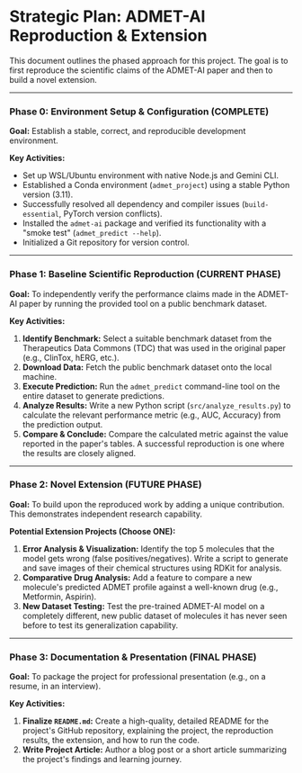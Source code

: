 # Strategic Plan: ADMET-AI Reproduction & Extension

This document outlines the phased approach for this project. The goal is to first reproduce the scientific claims of the ADMET-AI paper and then to build a novel extension.

---

### Phase 0: Environment Setup & Configuration (COMPLETE)

**Goal:** Establish a stable, correct, and reproducible development environment.

**Key Activities:**
*   Set up WSL/Ubuntu environment with native Node.js and Gemini CLI.
*   Established a Conda environment (`admet_project`) using a stable Python version (3.11).
*   Successfully resolved all dependency and compiler issues (`build-essential`, PyTorch version conflicts).
*   Installed the `admet-ai` package and verified its functionality with a "smoke test" (`admet_predict --help`).
*   Initialized a Git repository for version control.

---

### Phase 1: Baseline Scientific Reproduction (CURRENT PHASE)

**Goal:** To independently verify the performance claims made in the ADMET-AI paper by running the provided tool on a public benchmark dataset.

**Key Activities:**
1.  **Identify Benchmark:** Select a suitable benchmark dataset from the Therapeutics Data Commons (TDC) that was used in the original paper (e.g., ClinTox, hERG, etc.).
2.  **Download Data:** Fetch the public benchmark dataset onto the local machine.
3.  **Execute Prediction:** Run the `admet_predict` command-line tool on the entire dataset to generate predictions.
4.  **Analyze Results:** Write a new Python script (`src/analyze_results.py`) to calculate the relevant performance metric (e.g., AUC, Accuracy) from the prediction output.
5.  **Compare & Conclude:** Compare the calculated metric against the value reported in the paper's tables. A successful reproduction is one where the results are closely aligned.

---

### Phase 2: Novel Extension (FUTURE PHASE)

**Goal:** To build upon the reproduced work by adding a unique contribution. This demonstrates independent research capability.

**Potential Extension Projects (Choose ONE):**
1.  **Error Analysis & Visualization:** Identify the top 5 molecules that the model gets wrong (false positives/negatives). Write a script to generate and save images of their chemical structures using RDKit for analysis.
2.  **Comparative Drug Analysis:** Add a feature to compare a new molecule's predicted ADMET profile against a well-known drug (e.g., Metformin, Aspirin).
3.  **New Dataset Testing:** Test the pre-trained ADMET-AI model on a completely different, new public dataset of molecules it has never seen before to test its generalization capability.

---

### Phase 3: Documentation & Presentation (FINAL PHASE)

**Goal:** To package the project for professional presentation (e.g., on a resume, in an interview).

**Key Activities:**
1.  **Finalize `README.md`:** Create a high-quality, detailed README for the project's GitHub repository, explaining the project, the reproduction results, the extension, and how to run the code.
2.  **Write Project Article:** Author a blog post or a short article summarizing the project's findings and learning journey.

